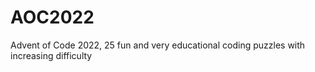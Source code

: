 # AOC2022
Advent of Code 2022, 25 fun and very educational coding puzzles with increasing difficulty
